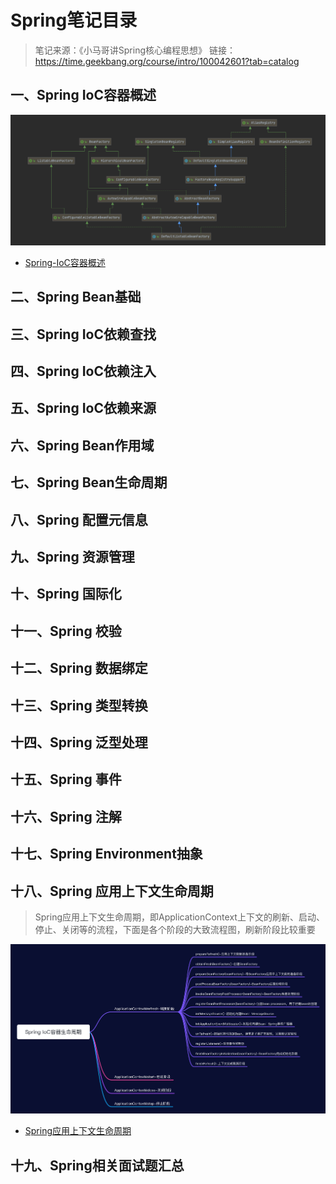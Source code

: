 # Spring笔记目录
> 笔记来源：《小马哥讲Spring核心编程思想》
> 链接：https://time.geekbang.org/course/intro/100042601?tab=catalog

## 一、Spring IoC容器概述
![image-20220709214805927](./img/BeanFactory-UML.png)
- [Spring-IoC容器概述](./docs/framework/spring/IoC/spring-IoC容器.md)


## 二、Spring Bean基础
## 三、Spring IoC依赖查找
## 四、Spring IoC依赖注入
## 五、Spring IoC依赖来源
## 六、Spring Bean作用域
## 七、Spring Bean生命周期
## 八、Spring 配置元信息
## 九、Spring 资源管理
## 十、Spring 国际化
## 十一、Spring 校验
## 十二、Spring 数据绑定
## 十三、Spring 类型转换
## 十四、Spring 泛型处理
## 十五、Spring 事件
## 十六、Spring 注解
## 十七、Spring Environment抽象
## 十八、Spring 应用上下文生命周期
> Spring应用上下文生命周期，即ApplicationContext上下文的刷新、启动、停止、关闭等的流程，下面是各个阶段的大致流程图，刷新阶段比较重要

![SpringIoC容器生命周期](./img/SpringIoC容器生命周期.png)
- [Spring应用上下文生命周期](./docs/framework/spring/IoC/Spring应用上下文生命周期.md)

## 十九、Spring相关面试题汇总

